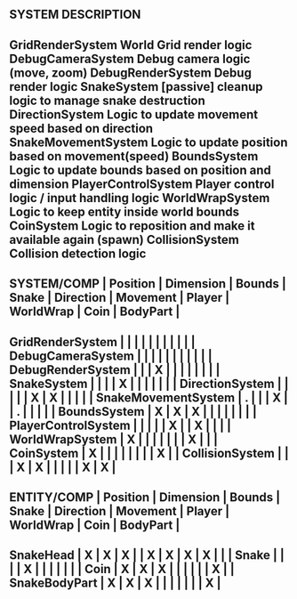 SYSTEM                  DESCRIPTION
-------------------------------------------------------------------------------
GridRenderSystem        World Grid render logic
DebugCameraSystem       Debug camera logic (move, zoom)
DebugRenderSystem       Debug render logic
SnakeSystem             [passive] cleanup logic to manage snake destruction
DirectionSystem         Logic to update movement speed based on direction
SnakeMovementSystem     Logic to update position based on movement(speed)
BoundsSystem            Logic to update bounds based on position and dimension
PlayerControlSystem     Player control logic / input handling logic
WorldWrapSystem         Logic to keep entity inside world bounds
CoinSystem              Logic to reposition and make it available again (spawn)
CollisionSystem         Collision detection logic
-------------------------------------------------------------------------------

SYSTEM/COMP         | Position | Dimension | Bounds | Snake | Direction | Movement | Player | WorldWrap | Coin | BodyPart |
---------------------------------------------------------------------------------------------------------------------------
GridRenderSystem    |          |           |        |       |           |          |        |           |      |          |
DebugCameraSystem   |          |           |        |       |           |          |        |           |      |          |
DebugRenderSystem   |          |           |    X   |       |           |          |        |           |      |          |
SnakeSystem         |          |           |        |   X   |           |          |        |           |      |          |
DirectionSystem     |          |           |        |       |     X     |     X    |        |           |      |          |
SnakeMovementSystem |    .     |           |        |   X   |           |     .    |        |           |      |          |
BoundsSystem        |    X     |     X     |    X   |       |           |          |        |           |      |          |
PlayerControlSystem |          |           |        |       |     X     |          |   X    |           |      |          |
WorldWrapSystem     |    X     |           |        |       |           |          |        |     X     |      |          |
CoinSystem          |    X     |           |        |       |           |          |        |           |   X  |          |
CollisionSystem     |          |           |    X   |   X   |           |          |        |           |   X  |     X    |
---------------------------------------------------------------------------------------------------------------------------

ENTITY/COMP         | Position | Dimension | Bounds | Snake | Direction | Movement | Player | WorldWrap | Coin | BodyPart |
---------------------------------------------------------------------------------------------------------------------------
SnakeHead           |    X     |     X     |    X   |       |     X     |     X    |   X    |     X     |      |          |
Snake               |          |           |        |   X   |           |          |        |           |      |          |
Coin                |    X     |     X     |    X   |       |           |          |        |           |   X  |          |
SnakeBodyPart       |    X     |     X     |    X   |       |           |          |        |           |      |     X    |
---------------------------------------------------------------------------------------------------------------------------